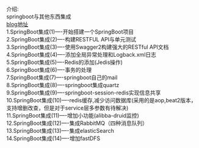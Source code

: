 介绍:<br/>
springboot与其他东西集成<br/>
<a href="http://kyrene.me">blog地址</a><br/>
1.SpringBoot集成(1)—-开始搭建一个SpringBoot项目<br/>
2.SpringBoot集成(2)—-构建RESTFUL API与单元测试<br/>
3.SpringBoot集成(3)—-使用Swagger2构建强大的RESTful API文档<br/>
4.SpringBoot集成(4)—-添加全局异常处理和Logback.xml日志<br/>
5.SpringBoot集成(5)—-Redis的添加(Jedis操作)<br/>
6.SpringBoot集成(6)—-事务的处理<br/>
7.SpringBoot集成(7)—-springboot自己的mail<br/>
8.SpringBoot集成(8)—-springboot集成quartz<br/>
9.SpringBoot集成(9)—-springboot-session-redis实现信息共享<br/>
10.SpringBoot集成(10)—-redis缓存,减少访问数据库(采用的是aop,beat2版本，支持增删改查，但是对于service层多参数有待解决)<br/>
11.SpringBoot集成(11)—-增加小功能(alibba-druid监控)<br/>
12.SpringBoot集成(12)—-集成RabbitMQ（四种消息队列）<br/>
13.SpringBoot集成(13)—-集成elasticSearch<br/>
14.SpringBoot集成(14)—-增加fastDFS<br/>